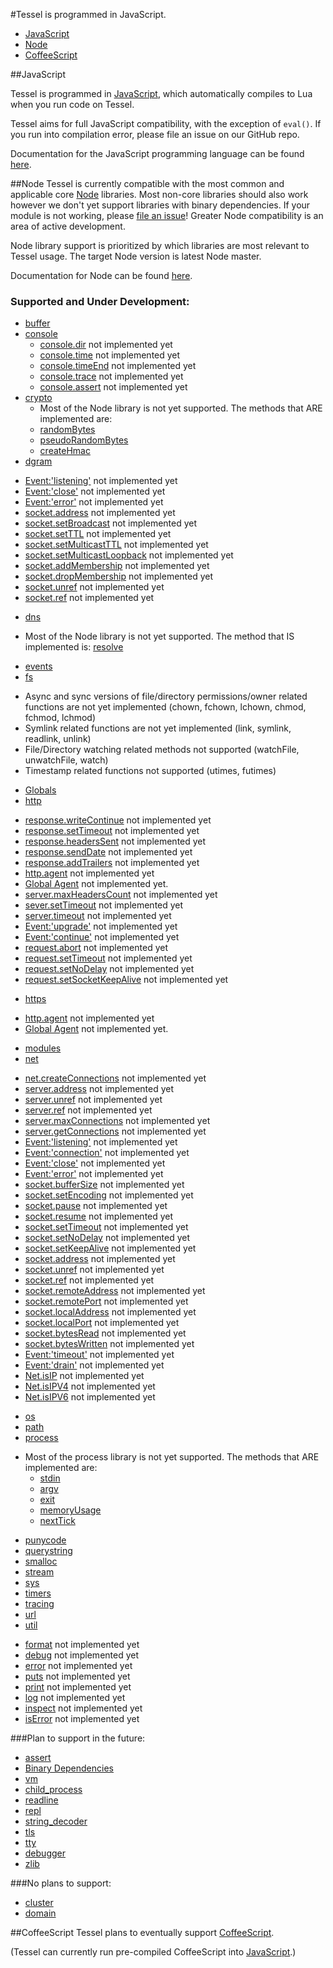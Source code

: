 #Tessel is programmed in JavaScript.
* [JavaScript](#javascript)
* [Node](#node)
* [CoffeeScript](#coffeescript)

##JavaScript

Tessel is programmed in [JavaScript](https://developer.mozilla.org/en-US/docs/Web/JavaScript), which automatically compiles to Lua when you run code on Tessel.

Tessel aims for full JavaScript compatibility, with the exception of `eval()`. If you run into compilation error, please file an issue on our GitHub repo.

Documentation for the JavaScript programming language can be found [here](https://developer.mozilla.org/en-US/docs/Web/JavaScript/Reference).

##Node
Tessel is currently compatible with the most common and applicable core [Node](http://nodejs.org/about/) libraries. Most non-core libraries should also work however we don't yet support libraries with binary dependencies. If your module is not working, please [file an issue](https://github.com/tessel/runtime/issues)! Greater Node compatibility is an area of active development. 

Node library support is prioritized by which libraries are most relevant to Tessel usage. The target Node version is latest Node master.

Documentation for Node can be found [here](http://nodejs.org/api/).

### Supported and Under Development:
* [buffer](http://nodejs.org/api/buffer.html)
* [console](http://nodejs.org/api/console.html)
  - [console.dir](http://nodejs.org/api/console.html#console_console_dir_obj) not implemented yet
  - [console.time](http://nodejs.org/api/console.html#console_console_time_label) not implemented yet
  - [console.timeEnd](http://nodejs.org/api/console.html#console_console_timeend_label) not implemented yet
  - [console.trace](http://nodejs.org/api/console.html#console_console_trace_label) not implemented yet
  - [console.assert](http://nodejs.org/api/console.html#console_console_assert_expression_message) not implemented yet
* [crypto](http://nodejs.org/api/crypto.html)
  - Most of the Node library is not yet supported. The methods that ARE implemented are:
   * [randomBytes](http://nodejs.org/api/crypto.html#crypto_crypto_randombytes_size_callback)
   * [pseudoRandomBytes](http://nodejs.org/api/crypto.html#crypto_crypto_pseudorandombytes_size_callback)
   * [createHmac](http://nodejs.org/api/crypto.html#crypto_crypto_createhmac_algorithm_key)
* [dgram](http://nodejs.org/api/dgram.html)
 - [Event:'listening'](http://nodejs.org/api/dgram.html#dgram_event_listening) not implemented yet
 - [Event:'close'](http://nodejs.org/api/dgram.html#dgram_event_close) not implemented yet
 - [Event:'error'](http://nodejs.org/api/dgram.html#dgram_event_error) not implemented yet
 - [socket.address](http://nodejs.org/api/dgram.html#dgram_socket_address) not implemented yet
 - [socket.setBroadcast](http://nodejs.org/api/dgram.html#dgram_socket_setbroadcast_flag) not implemented yet
 - [socket.setTTL](http://nodejs.org/api/dgram.html#dgram_socket_setttl_ttl) not implemented yet
 - [socket.setMulticastTTL](http://nodejs.org/api/dgram.html#dgram_socket_setmulticastttl_ttl) not implemented yet
 - [socket.setMulticastLoopback](http://nodejs.org/api/dgram.html#dgram_socket_setmulticastloopback_flag) not implemented yet
 - [socket.addMembership](http://nodejs.org/api/dgram.html#dgram_socket_addmembership_multicastaddress_multicastinterface) not implemented yet
 - [socket.dropMembership](http://nodejs.org/api/dgram.html#dgram_socket_dropmembership_multicastaddress_multicastinterface) not implemented yet
 - [socket.unref](http://nodejs.org/api/dgram.html#dgram_socket_unref) not implemented yet
 - [socket.ref](http://nodejs.org/api/dgram.html#dgram_socket_unref) not implemented yet
* [dns](http://nodejs.org/api/dns.html)
 - Most of the Node library is not yet supported. The method that IS implemented is:
  [resolve](http://nodejs.org/api/dns.html#dns_dns_resolve_domain_rrtype_callback)
* [events](http://nodejs.org/api/events.html)
* [fs](http://nodejs.org/api/fs.html)
 - Async and sync versions of file/directory permissions/owner related functions are not yet implemented (chown, fchown, lchown, chmod, fchmod, lchmod)
 - Symlink related functions are not yet implemented (link, symlink, readlink, unlink)
 - File/Directory watching related methods not supported (watchFile, unwatchFile, watch)
 - Timestamp related functions not supported (utimes, futimes)
* [Globals](http://nodejs.org/api/globals.html)
* [http](http://nodejs.org/api/http.html)
 - [response.writeContinue](http://nodejs.org/api/http.html#http_response_writecontinue) not implemented yet
 - [response.setTimeout](http://nodejs.org/api/http.html#http_response_settimeout_msecs_callback) not implemented yet
 - [response.headersSent](http://nodejs.org/api/http.html#http_response_headerssent) not implemented yet
 - [response.sendDate](http://nodejs.org/api/http.html#http_response_senddate) not implemented yet
 - [response.addTrailers](http://nodejs.org/api/http.html#http_response_addtrailers_headers) not implemented yet
 - [http.agent](http://nodejs.org/api/http.html#http_class_http_agent) not implemented yet
 - [Global Agent](http://nodejs.org/api/http.html#http_http_globalagent) not implemented yet.
 - [server.maxHeadersCount](http://nodejs.org/api/http.html#http_server_maxheaderscount) not implemented yet
 - [sever.setTimeout](http://nodejs.org/api/http.html#http_server_settimeout_msecs_callback) not implemented yet
 - [server.timeout](http://nodejs.org/api/http.html#http_server_timeout) not implemented yet
 - [Event:'upgrade'](http://nodejs.org/api/http.html#http_event_upgrade_1) not implemented yet
 - [Event:'continue'](http://nodejs.org/api/http.html#http_event_continue) not implemented yet
  - [request.abort](http://nodejs.org/api/http.html#http_request_abort) not implemented yet
 - [request.setTimeout](http://nodejs.org/api/http.html#http_request_settimeout_timeout_callback) not implemented yet
 - [request.setNoDelay](http://nodejs.org/api/http.html#http_request_setnodelay_nodelay) not implemented yet
 - [request.setSocketKeepAlive](http://nodejs.org/api/http.html#http_request_setsocketkeepalive_enable_initialdelay) not implemented yet
* [https](http://nodejs.org/api/https.html)
 - [http.agent](http://nodejs.org/api/https.html#https_class_https_agent) not implemented yet
 - [Global Agent](http://nodejs.org/api/https.html#https_https_globalagent) not implemented yet.
* [modules](http://nodejs.org/api/modules.html)
* [net](http://nodejs.org/api/net.html)
 - [net.createConnections](http://nodejs.org/api/net.html#net_net_createconnection_options_connectionlistener) not implemented yet
 - [server.address](http://nodejs.org/api/net.html#net_server_address) not implemented yet
 - [server.unref](http://nodejs.org/api/net.html#net_server_unref) not implemented yet
 - [server.ref](http://nodejs.org/api/net.html#net_server_ref) not implemented yet
 - [server.maxConnections](http://nodejs.org/api/net.html#net_server_maxconnections) not implemented yet
 - [server.getConnections](http://nodejs.org/api/net.html#net_server_getconnections_callback) not implemented yet
 - [Event:'listening'](http://nodejs.org/api/net.html#net_event_listening) not implemented yet
 - [Event:'connection'](http://nodejs.org/api/net.html#net_event_connection) not implemented yet
 - [Event:'close'](http://nodejs.org/api/net.html#net_event_close) not implemented yet
 - [Event:'error'](http://nodejs.org/api/net.html#net_event_error) not implemented yet
 - [socket.bufferSize](http://nodejs.org/api/net.html#net_socket_buffersize) not implemented yet
 - [socket.setEncoding](http://nodejs.org/api/net.html#net_socket_setencoding_encoding) not implemented yet
 - [socket.pause](http://nodejs.org/api/net.html#net_socket_pause) not implemented yet
 - [socket.resume](http://nodejs.org/api/net.html#net_socket_resume) not implemented yet
 - [socket.setTimeout](http://nodejs.org/api/net.html#net_socket_settimeout_timeout_callback) not implemented yet
 - [socket.setNoDelay](http://nodejs.org/api/net.html#net_socket_setnodelay_nodelay) not implemented yet
 - [socket.setKeepAlive](http://nodejs.org/api/net.html#net_socket_setkeepalive_enable_initialdelay) not implemented yet
 - [socket.address](http://nodejs.org/api/net.html#net_socket_address) not implemented yet
 - [socket.unref](http://nodejs.org/api/net.html#net_socket_unref) not implemented yet
 - [socket.ref](http://nodejs.org/api/net.html#net_socket_ref) not implemented yet
 - [socket.remoteAddress](http://nodejs.org/api/net.html#net_socket_remoteaddress) not implemented yet
 - [socket.remotePort](http://nodejs.org/api/net.html#net_socket_remoteport) not implemented yet
 - [socket.localAddress](http://nodejs.org/api/net.html#net_socket_localaddress) not implemented yet
 - [socket.localPort](http://nodejs.org/api/net.html#net_socket_localport) not implemented yet
 - [socket.bytesRead](http://nodejs.org/api/net.html#net_socket_localport) not implemented yet
 - [socket.bytesWritten](http://nodejs.org/api/net.html#net_socket_byteswritten) not implemented yet
 - [Event:'timeout'](http://nodejs.org/api/net.html#net_event_timeout) not implemented yet
 - [Event:'drain'](http://nodejs.org/api/net.html#net_event_drain) not implemented yet
 - [Net.isIP](http://nodejs.org/api/net.html#net_net_isip_input) not implemented yet
 - [Net.isIPV4](http://nodejs.org/api/net.html#net_net_isipv4_input) not implemented yet
 - [Net.isIPV6](http://nodejs.org/api/net.html#net_net_isipv6_input) not implemented yet
 
* [os](http://nodejs.org/api/os.html)
* [path](http://nodejs.org/api/path.html)
* [process](http://nodejs.org/api/process.html)
 - Most of the process library is not yet supported. The methods that ARE implemented are:
   * [stdin](http://nodejs.org/api/process.html#process_process_stdin)
   * [argv](http://nodejs.org/api/process.html#process_process_argv)
   * [exit](http://nodejs.org/api/process.html#process_process_exit_code)
   * [memoryUsage](http://nodejs.org/api/process.html#process_process_memoryusage)
   * [nextTick](http://nodejs.org/api/process.html#process_process_nexttick_callback)
* [punycode](http://nodejs.org/api/punycode.html)
* [querystring](http://nodejs.org/api/querystring.html)
* [smalloc](http://nodejs.org/api/smalloc.html)
* [stream](http://nodejs.org/api/stream.html)
* [sys](http://nodejs.org/api/sys.html)
* [timers](http://nodejs.org/api/timers.html)
* [tracing](http://nodejs.org/api/tracing.html)
* [url](http://nodejs.org/api/url.html)
* [util](http://nodejs.org/api/util.html)
 - [format](http://nodejs.org/api/util.html#util_util_format_format) not implemented yet
 - [debug](http://nodejs.org/api/util.html#util_util_debug_string) not implemented yet
 - [error](http://nodejs.org/api/util.html#util_util_error) not implemented yet
 - [puts](http://nodejs.org/api/util.html#util_util_puts) not implemented yet
 - [print](http://nodejs.org/api/util.html#util_util_print) not implemented yet
 - [log](http://nodejs.org/api/util.html#util_util_log_string) not implemented yet
 - [inspect](http://nodejs.org/api/util.html#util_util_inspect_object_options) not implemented yet
 - [isError](http://nodejs.org/api/util.html#util_util_iserror_object) not implemented yet
 

###Plan to support in the future:
* [assert](http://nodejs.org/api/assert.html)
* [Binary Dependencies](http://nodejs.org/api/addons.html)
* [vm](http://nodejs.org/api/vm.html)
* [child_process](http://nodejs.org/api/child_process.html)
* [readline](http://nodejs.org/api/readline.html)
* [repl](http://nodejs.org/api/repl.html)
* [string_decoder](http://nodejs.org/api/string_decoder.html)
* [tls](http://nodejs.org/api/tls.html)
* [tty](http://nodejs.org/api/tty.html)
* [debugger](http://nodejs.org/api/debugger.html)
* [zlib](http://nodejs.org/api/zlib.html)

###No plans to support:
* [cluster](https://www.npmjs.org/package/cluster)
* [domain](http://nodejs.org/api/domain.html)

##CoffeeScript
Tessel plans to eventually support [CoffeeScript](http://coffeescript.org/).

(Tessel can currently run pre-compiled CoffeeScript into [JavaScript](#javascript).) 
